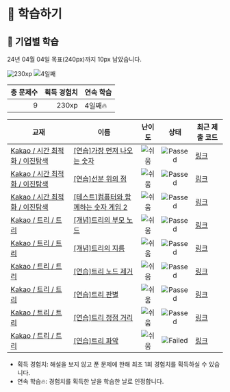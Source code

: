 # 📖 학습하기

## 🚀 기업별 학습
24년 04월 04일 목표(240px)까지 10px 남았습니다.

![230xp](https://img.shields.io/badge/EXP-230xp-%235cb85c.svg?for-the-badge)
![4일째](https://img.shields.io/badge/연속학습-4일째-%23E34F26.svg?for-the-badge)

|총 문제수|획득 경험치|연속 학습|
|---:|---:|---|
9|230xp|4일째🔥|

|교재|이름|난이도|상태|최근 제출 코드|
|---|---|:---:|:---:|---|
|[Kakao / 시간 최적화 / 이진탐색](https://www.codetree.ai/missions?missionId=16)|[[연습]가장 먼저 나오는 숫자](https://www.codetree.ai/missions/16/problems/first-appear-number)|![쉬움][easy]|![Passed][passed]|[링크](https://github.com/Park-MinJe/codetree-TILs/blob/main/240404/%EA%B0%80%EC%9E%A5%20%EB%A8%BC%EC%A0%80%20%EB%82%98%EC%98%A4%EB%8A%94%20%EC%88%AB%EC%9E%90/first-appear-number.cpp)|
|[Kakao / 시간 최적화 / 이진탐색](https://www.codetree.ai/missions?missionId=16)|[[연습]선분 위의 점](https://www.codetree.ai/missions/16/problems/point-on-the-line-segment)|![쉬움][easy]|![Passed][passed]|[링크](https://github.com/Park-MinJe/codetree-TILs/blob/main/240404/%EC%84%A0%EB%B6%84%20%EC%9C%84%EC%9D%98%20%EC%A0%90/point-on-the-line-segment.cpp)|
|[Kakao / 시간 최적화 / 이진탐색](https://www.codetree.ai/missions?missionId=16)|[[테스트]컴퓨터와 함께하는 숫자 게임 2](https://www.codetree.ai/missions/16/problems/play-number-game-with-computer-2)|![쉬움][easy]|![Passed][passed]|[링크](https://github.com/Park-MinJe/codetree-TILs/blob/main/240404/%EC%BB%B4%ED%93%A8%ED%84%B0%EC%99%80%20%ED%95%A8%EA%BB%98%ED%95%98%EB%8A%94%20%EC%88%AB%EC%9E%90%20%EA%B2%8C%EC%9E%84%202/play-number-game-with-computer-2.cpp)|
|[Kakao / 트리 / 트리](https://www.codetree.ai/missions?missionId=16)|[[개념]트리의 부모 노드](https://www.codetree.ai/missions/16/problems/parent-node-of-the-tree)|![쉬움][easy]|![Passed][passed]|[링크](https://github.com/Park-MinJe/codetree-TILs/blob/main/240404/%ED%8A%B8%EB%A6%AC%EC%9D%98%20%EB%B6%80%EB%AA%A8%20%EB%85%B8%EB%93%9C/parent-node-of-the-tree.cpp)|
|[Kakao / 트리 / 트리](https://www.codetree.ai/missions?missionId=16)|[[개념]트리의 지름](https://www.codetree.ai/missions/16/problems/diameter-of-tree)|![쉬움][easy]|![Passed][passed]|[링크](https://github.com/Park-MinJe/codetree-TILs/blob/main/240404/%ED%8A%B8%EB%A6%AC%EC%9D%98%20%EC%A7%80%EB%A6%84/diameter-of-tree.cpp)|
|[Kakao / 트리 / 트리](https://www.codetree.ai/missions?missionId=16)|[[연습]트리 노드 제거](https://www.codetree.ai/missions/16/problems/remove-tree-node)|![쉬움][easy]|![Passed][passed]|[링크](https://github.com/Park-MinJe/codetree-TILs/blob/main/240404/%ED%8A%B8%EB%A6%AC%20%EB%85%B8%EB%93%9C%20%EC%A0%9C%EA%B1%B0/remove-tree-node.cpp)|
|[Kakao / 트리 / 트리](https://www.codetree.ai/missions?missionId=16)|[[연습]트리 판별](https://www.codetree.ai/missions/16/problems/tree-identification)|![쉬움][easy]|![Passed][passed]|[링크](https://github.com/Park-MinJe/codetree-TILs/blob/main/240404/%ED%8A%B8%EB%A6%AC%20%ED%8C%90%EB%B3%84/tree-identification.cpp)|
|[Kakao / 트리 / 트리](https://www.codetree.ai/missions?missionId=16)|[[연습]트리 정점 거리](https://www.codetree.ai/missions/16/problems/node-distance)|![쉬움][easy]|![Passed][passed]|[링크](https://github.com/Park-MinJe/codetree-TILs/blob/main/240404/%ED%8A%B8%EB%A6%AC%20%EC%A0%95%EC%A0%90%20%EA%B1%B0%EB%A6%AC/node-distance.cpp)|
|[Kakao / 트리 / 트리](https://www.codetree.ai/missions?missionId=16)|[[연습]트리 파악](https://www.codetree.ai/missions/16/problems/identifying-the-tree)|![쉬움][easy]|![Failed][failed]|[링크](https://github.com/Park-MinJe/codetree-TILs/blob/main/240404/%ED%8A%B8%EB%A6%AC%20%ED%8C%8C%EC%95%85/identifying-the-tree.cpp)|


* 획득 경험치: 해설을 보지 않고 푼 문제에 한해 최초 1회 경험치를 획득하실 수 있습니다.
* 연속 학습🔥: 경험치를 획득한 날을 학습한 날로 인정합니다.










[b5]: https://img.shields.io/badge/Bronze_5-%235D3E31.svg
[b4]: https://img.shields.io/badge/Bronze_4-%235D3E31.svg
[b3]: https://img.shields.io/badge/Bronze_3-%235D3E31.svg
[b2]: https://img.shields.io/badge/Bronze_2-%235D3E31.svg
[b1]: https://img.shields.io/badge/Bronze_1-%235D3E31.svg
[s5]: https://img.shields.io/badge/Silver_5-%23394960.svg
[s4]: https://img.shields.io/badge/Silver_4-%23394960.svg
[s3]: https://img.shields.io/badge/Silver_3-%23394960.svg
[s2]: https://img.shields.io/badge/Silver_2-%23394960.svg
[s1]: https://img.shields.io/badge/Silver_1-%23394960.svg
[g5]: https://img.shields.io/badge/Gold_5-%23FFC433.svg
[g4]: https://img.shields.io/badge/Gold_4-%23FFC433.svg
[g3]: https://img.shields.io/badge/Gold_3-%23FFC433.svg
[g2]: https://img.shields.io/badge/Gold_2-%23FFC433.svg
[g1]: https://img.shields.io/badge/Gold_1-%23FFC433.svg
[p5]: https://img.shields.io/badge/Platinum_5-%2376DDD8.svg
[p4]: https://img.shields.io/badge/Platinum_4-%2376DDD8.svg
[p3]: https://img.shields.io/badge/Platinum_3-%2376DDD8.svg
[p2]: https://img.shields.io/badge/Platinum_2-%2376DDD8.svg
[p1]: https://img.shields.io/badge/Platinum_1-%2376DDD8.svg
[passed]: https://img.shields.io/badge/Passed-%23009D27.svg
[failed]: https://img.shields.io/badge/Failed-%23D24D57.svg
[easy]: https://img.shields.io/badge/쉬움-%235cb85c.svg?for-the-badge
[medium]: https://img.shields.io/badge/보통-%23FFC433.svg?for-the-badge
[hard]: https://img.shields.io/badge/어려움-%23D24D57.svg?for-the-badge